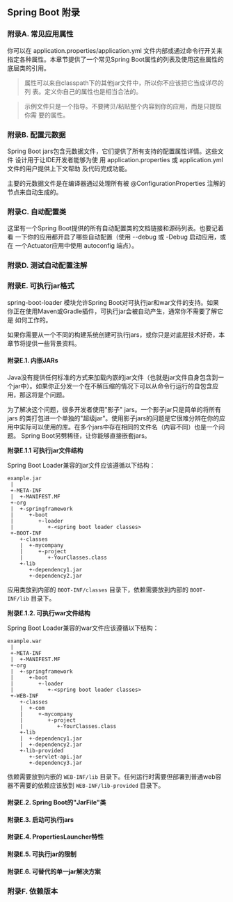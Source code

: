 ## Spring Boot 附录

### 附录A. 常见应用属性

你可以在	application.properties/application.yml	文件内部或通过命令行开关来指定各种属性。本章节提供了一个常见Spring Boot属性的列表及使用这些属性的底层类的引用。

>属性可以来自classpath下的其他jar文件中，所以你不应该把它当成详尽的列 表。定义你自己的属性也是相当合法的。  

>示例文件只是一个指导。不要拷贝/粘贴整个内容到你的应用，而是只提取你需 要的属性。

### 附录B. 配置元数据

Spring	Boot	jars包含元数据文件，它们提供了所有支持的配置属性详情。这些文件 设计用于让IDE开发者能够为使 用	application.properties 或 application.yml	文件的用户提供上下文帮助 及代码完成功能。

主要的元数据文件是在编译器通过处理所有被 @ConfigurationProperties 注解的节点来自动生成的。

### 附录C. 自动配置类
这里有一个Spring	Boot提供的所有自动配置类的文档链接和源码列表。也要记着看 一下你的应用都开启了哪些自动配置（使用	--debug	或	-Debug	启动应用，或在 一个Actuator应用中使用	autoconfig	端点）。


### 附录D. 测试自动配置注解

### 附录E. 可执行jar格式

spring-boot-loader 模块允许Spring Boot对可执行jar和war文件的支持。如果 你正在使用Maven或Gradle插件，可执行jar会被自动产生，通常你不需要了解它是 如何工作的。

如果你需要从一个不同的构建系统创建可执行jars，或你只是对底层技术好奇，本 章节将提供一些背景资料。

#### 附录E.1. 内嵌JARs

Java没有提供任何标准的方式来加载内嵌的jar文件（也就是jar文件自身包含到一个jar中）。如果你正分发一个在不解压缩的情况下可以从命令行运行的自包含应用，那这将是个问题。

为了解决这个问题，很多开发者使用"影子" jars。一个影子jar只是简单的将所有jars 的类打包进一个单独的"超级jar"。使用影子jars的问题是它很难分辨在你的应用中实际可以使用的库。在多个jars中存在相同的文件名（内容不同）也是一个问题。 Spring Boot另劈稀径，让你能够直接嵌套jars。

**附录E.1.1	可执行jar文件结构**

Spring Boot Loader兼容的jar文件应该遵循以下结构：
```
example.jar
 |
 +-META-INF
 |  +-MANIFEST.MF
 +-org
 |  +-springframework
 |     +-boot
 |        +-loader
 |           +-<spring boot loader classes>
 +-BOOT-INF
    +-classes
    |  +-mycompany
    |     +-project
    |        +-YourClasses.class
    +-lib
       +-dependency1.jar
       +-dependency2.jar
```
应用类放到内部的 `BOOT-INF/classes`  目录下，依赖需要放到内部的 `BOOT-INF/lib` 目录下。

**附录E.1.2. 可执行war文件结构**

Spring Boot Loader兼容的war文件应该遵循以下结构：
```
example.war
 |
 +-META-INF
 |  +-MANIFEST.MF
 +-org
 |  +-springframework
 |     +-boot
 |        +-loader
 |           +-<spring boot loader classes>
 +-WEB-INF
    +-classes
    |  +-com
    |     +-mycompany
    |        +-project
    |           +-YourClasses.class
    +-lib
    |  +-dependency1.jar
    |  +-dependency2.jar
    +-lib-provided
       +-servlet-api.jar
       +-dependency3.jar
```
依赖需要放到内嵌的	`WEB-INF/lib`	目录下。任何运行时需要但部署到普通web容器不需要的依赖应该放到	`WEB-INF/lib-provided` 目录下。


#### 附录E.2. Spring	Boot的"JarFile"类

#### 附录E.3. 启动可执行jars
#### 附录E.4. PropertiesLauncher特性
#### 附录E.5. 可执行jar的限制
#### 附录E.6. 可替代的单一jar解决方案


### 附录F. 依赖版本
